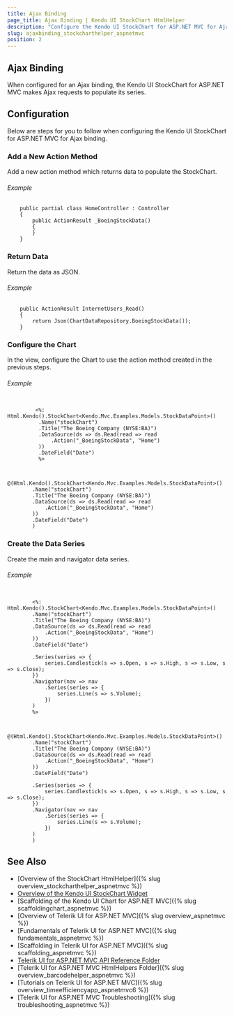 ```yaml
---
title: Ajax Binding
page_title: Ajax Binding | Kendo UI StockChart HtmlHelper
description: "Configure the Kendo UI StockChart for ASP.NET MVC for Ajax binding."
slug: ajaxbinding_stockcharthelper_aspnetmvc
position: 2
---
```


## Ajax Binding

When configured for an Ajax binding, the Kendo UI StockChart for ASP.NET MVC makes Ajax requests to populate its series.

## Configuration

Below are steps for you to follow when configuring the Kendo UI StockChart for ASP.NET MVC for Ajax binding.

### Add a New Action Method

Add a new action method which returns data to populate the StockChart.

###### Example

	    public partial class HomeController : Controller
	    {
	        public ActionResult _BoeingStockData()
	        {
	        }
	    }

<!--_-->
### Return Data

Return the data as JSON.

###### Example

        public ActionResult InternetUsers_Read()
        {
            return Json(ChartDataRepository.BoeingStockData());
        }

### Configure the Chart

In the view, configure the Chart to use the action method created in the previous steps.

###### Example

```tab-WebForms

	     <%: Html.Kendo().StockChart<Kendo.Mvc.Examples.Models.StockDataPoint>()
	      .Name("stockChart")
	      .Title("The Boeing Company (NYSE:BA)")
	      .DataSource(ds => ds.Read(read => read
	          .Action("_BoeingStockData", "Home")
	      ))
	      .DateField("Date")
	      %>
```
```tab-Razor

        @(Html.Kendo().StockChart<Kendo.Mvc.Examples.Models.StockDataPoint>()
        .Name("stockChart")
        .Title("The Boeing Company (NYSE:BA)")
        .DataSource(ds => ds.Read(read => read
            .Action("_BoeingStockData", "Home")
        ))
        .DateField("Date")
        )
```

### Create the Data Series

Create the main and navigator data series.

###### Example

```tab-ASPX

        <%: Html.Kendo().StockChart<Kendo.Mvc.Examples.Models.StockDataPoint>()
        .Name("stockChart")
        .Title("The Boeing Company (NYSE:BA)")
        .DataSource(ds => ds.Read(read => read
            .Action("_BoeingStockData", "Home")
        ))
        .DateField("Date")

        .Series(series => {
            series.Candlestick(s => s.Open, s => s.High, s => s.Low, s => s.Close);
        })
        .Navigator(nav => nav
            .Series(series => {
                series.Line(s => s.Volume);
            })
        )
        %>
```
```tab-Razor

        @(Html.Kendo().StockChart<Kendo.Mvc.Examples.Models.StockDataPoint>()
        .Name("stockChart")
        .Title("The Boeing Company (NYSE:BA)")
        .DataSource(ds => ds.Read(read => read
            .Action("_BoeingStockData", "Home")
        ))
        .DateField("Date")

        .Series(series => {
            series.Candlestick(s => s.Open, s => s.High, s => s.Low, s => s.Close);
        })
        .Navigator(nav => nav
            .Series(series => {
                series.Line(s => s.Volume);
            })
        )
        )
```

## See Also

* [Overview of the StockChart HtmlHelper]({% slug overview_stockcharthelper_aspnetmvc %})
* [Overview of the Kendo UI StockChart Widget](http://docs.telerik.com/kendo-ui/controls/charts/stockchart/overview)
* [Scaffolding of the Kendo UI Chart for ASP.NET MVC]({% slug scaffoldingchart_aspnetmvc %})
* [Overview of Telerik UI for ASP.NET MVC]({% slug overview_aspnetmvc %})
* [Fundamentals of Telerik UI for ASP.NET MVC]({% slug fundamentals_aspnetmvc %})
* [Scaffolding in Telerik UI for ASP.NET MVC]({% slug scaffolding_aspnetmvc %})
* [Telerik UI for ASP.NET MVC API Reference Folder](http://docs.telerik.com/aspnet-mvc/api/Kendo.Mvc/AggregateFunction)
* [Telerik UI for ASP.NET MVC HtmlHelpers Folder]({% slug overview_barcodehelper_aspnetmvc %})
* [Tutorials on Telerik UI for ASP.NET MVC]({% slug overview_timeefficiencyapp_aspnetmvc6 %})
* [Telerik UI for ASP.NET MVC Troubleshooting]({% slug troubleshooting_aspnetmvc %})
